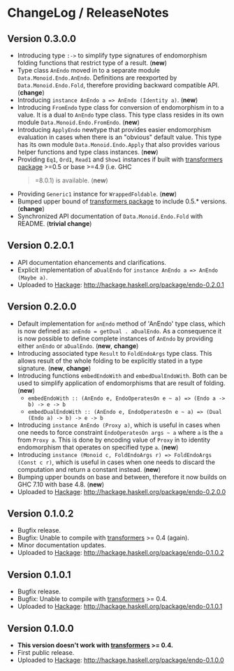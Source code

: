 # ChangeLog / ReleaseNotes


## Version 0.3.0.0

* Introducing type `:->` to simplify type signatures of endomorphism folding
  functions that restrict type of a result. (**new**)
* Type class `AnEndo` moved in to a separate module `Data.Monoid.Endo.AnEndo`.
  Definitions are reexported by `Data.Monoid.Endo.Fold`, therefore providing
  backward compatible API. (**change**)
* Introducing `instance AnEndo a => AnEndo (Identity a)`. (**new**)
* Introducing `FromEndo` type class for conversion of endomorphism in to a
  value. It is a dual to `AnEndo` type class. This type class resides in its
  own module `Data.Monoid.Endo.FromEndo`. (**new**)
* Introducing `ApplyEndo` newtype that provides easier endomorphism evaluation
  in cases when there is an "obvious" default value. This type has its own
  module `Data.Monoid.Endo.Apply` that also provides various helper functions
  and type class instances. (**new**)
* Providing `Eq1`, `Ord1`, `Read1` and `Show1` instances if built with
  [transformers package][transformers] >=0.5 or base >=4.9 (i.e. GHC
  >=8.0.1) is available. (**new**)
* Providing `Generic1` instance for `WrappedFoldable`. (**new**)
* Bumped upper bound of [transformers package][transformers] to include 0.5.\*
  versions. (**change**)
* Synchronized API documentation of `Data.Monoid.Endo.Fold` with README.
  (**trivial change**)


## Version 0.2.0.1

* API documentation ehancements and clarifications.
* Explicit implementation of `aDualEndo` for
  `instance AnEndo a => AnEndo (Maybe a)`.
* Uploaded to [Hackage][]: <http://hackage.haskell.org/package/endo-0.2.0.1>


## Version 0.2.0.0

* Default implementation for `anEndo` method of 'AnEndo' type class, which is
  now defined as: `anEndo = getDual . aDualEndo`. As a consequence it is now
  possible to define complete instances of `AnEndo` by providing either
  `anEndo` or `aDualEndo`. (**new**, **change**)
* Introducing associated type `Result` to `FoldEndoArgs` type class. This
  allows result of the whole folding to be explicitly stated in a type
  signature. (**new**, **change**)
* Introducing functions `embedEndoWith` and `embedDualEndoWith`. Both can be
  used to simplify application of endomorphisms that are result of folding.
  (**new**)
    - `embedEndoWith :: (AnEndo e, EndoOperatesOn e ~ a) => (Endo a -> b) -> e
      -> b`
    - `embedDualEndoWith :: (AnEndo e, EndoOperatesOn e ~ a) => (Dual (Endo a)
      -> b) -> e -> b`
* Introducing `instance AnEndo (Proxy a)`, which is useful in cases when one
  needs to force constraint `EndoOperatesOn args ~ a` where `a` is the `a` from
  `Proxy a`. This is done by encoding value of `Proxy` in to identity
  endomorphism that operates on specified type `a`. (**new**)
* Introducing `instance (Monoid c, FoldEndoArgs r) => FoldEndoArgs (Const c
  r)`, which is useful in cases when one needs to discard the computation and
  return a constant instead. (**new**)
* Bumping upper bounds on base and between, therefore it now builds on GHC 7.10
  with base 4.8. (**new**)
* Uploaded to [Hackage][]: <http://hackage.haskell.org/package/endo-0.2.0.0>


## Version 0.1.0.2

* Bugfix release.
* Bugfix: Unable to compile with [transformers][] >= 0.4 (again).
* Minor documentation updates.
* Uploaded to [Hackage][]: <http://hackage.haskell.org/package/endo-0.1.0.2>


## Version 0.1.0.1

* Bugfix release.
* Bugfix: Unable to compile with [transformers][] >= 0.4.
* Uploaded to [Hackage][]: <http://hackage.haskell.org/package/endo-0.1.0.1>


## Version 0.1.0.0

* **This version doesn't work with [transformers][] >= 0.4.**
* First public release.
* Uploaded to [Hackage][]: <http://hackage.haskell.org/package/endo-0.1.0.0>



[Hackage]:
  http://hackage.haskell.org/
  "HackageDB (or just Hackage) is a collection of releases of Haskell packages."
[transformers]:
  https://hackage.haskell.org/package/transformers
  "Package transformers on Hackage."

<!--
  vim: filetype=markdown softtabstop=4 shiftwidth=4 expandtab
-->
